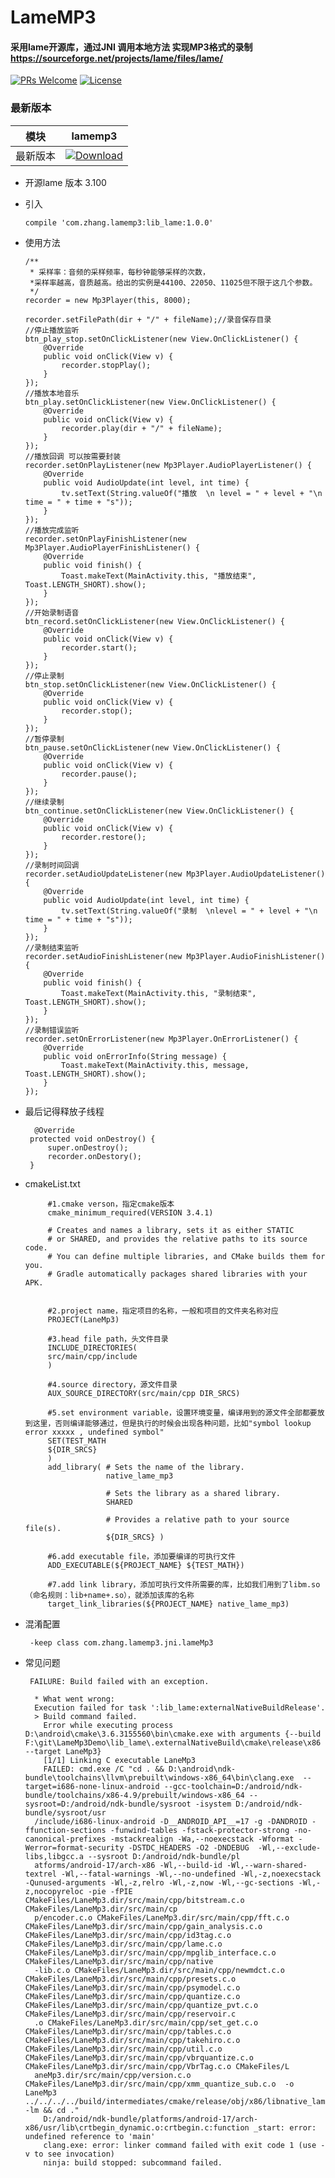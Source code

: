 # LameMP3
####  采用lame开源库，通过JNI 调用本地方法 实现MP3格式的录制 https://sourceforge.net/projects/lame/files/lame/
 
[![PRs Welcome](https://img.shields.io/badge/PRs-welcome-brightgreen.svg)](https://github.com/zhangYanGitHub/LameMP3/pulls)
[![License](https://img.shields.io/badge/License-Apache%202.0-orange.svg)](https://github.com/zhangYanGitHub/LameMP3/blob/master/LICENSE) 

### 最新版本

模块|lamemp3|
---|---|
最新版本|[![Download](https://api.bintray.com/packages/zhangyan000/maven/lamemp3/images/download.svg)](https://bintray.com/zhangyan000/maven/lamemp3/_latestVersion)|


  * 开源lame  版本 3.100
  
  * 引入
        
        compile 'com.zhang.lamemp3:lib_lame:1.0.0'
  
  * 使用方法
  
        /**
         * 采样率：音频的采样频率，每秒钟能够采样的次数，
         *采样率越高，音质越高。给出的实例是44100、22050、11025但不限于这几个参数。
         */
        recorder = new Mp3Player(this, 8000);

        recorder.setFilePath(dir + "/" + fileName);//录音保存目录
        //停止播放监听
        btn_play_stop.setOnClickListener(new View.OnClickListener() {
            @Override
            public void onClick(View v) {
                recorder.stopPlay();
            }
        });
        //播放本地音乐
        btn_play.setOnClickListener(new View.OnClickListener() {
            @Override
            public void onClick(View v) {
                recorder.play(dir + "/" + fileName);
            }
        });
        //播放回调 可以按需要封装
        recorder.setOnPlayListener(new Mp3Player.AudioPlayerListener() {
            @Override
            public void AudioUpdate(int level, int time) {
                tv.setText(String.valueOf("播放  \n level = " + level + "\n time = " + time + "s"));
            }
        });
        //播放完成监听
        recorder.setOnPlayFinishListener(new Mp3Player.AudioPlayerFinishListener() {
            @Override
            public void finish() {
                Toast.makeText(MainActivity.this, "播放结束", Toast.LENGTH_SHORT).show();
            }
        });
        //开始录制语音
        btn_record.setOnClickListener(new View.OnClickListener() {
            @Override
            public void onClick(View v) {
                recorder.start();
            }
        });
        //停止录制
        btn_stop.setOnClickListener(new View.OnClickListener() {
            @Override
            public void onClick(View v) {
                recorder.stop();
            }
        });
        //暂停录制
        btn_pause.setOnClickListener(new View.OnClickListener() {
            @Override
            public void onClick(View v) {
                recorder.pause();
            }
        });
        //继续录制
        btn_continue.setOnClickListener(new View.OnClickListener() {
            @Override
            public void onClick(View v) {
                recorder.restore();
            }
        });
        //录制时间回调
        recorder.setAudioUpdateListener(new Mp3Player.AudioUpdateListener() {
            @Override
            public void AudioUpdate(int level, int time) {
                tv.setText(String.valueOf("录制  \nlevel = " + level + "\n time = " + time + "s"));
            }
        });
        //录制结束监听
        recorder.setAudioFinishListener(new Mp3Player.AudioFinishListener() {
            @Override
            public void finish() {
                Toast.makeText(MainActivity.this, "录制结束", Toast.LENGTH_SHORT).show();
            }
        });
        //录制错误监听
        recorder.setOnErrorListener(new Mp3Player.OnErrorListener() {
            @Override
            public void onErrorInfo(String message) {
                Toast.makeText(MainActivity.this, message, Toast.LENGTH_SHORT).show();
            }
        });
* 最后记得释放子线程

        @Override
       protected void onDestroy() {
           super.onDestroy();
           recorder.onDestory();
       }
*  cmakeList.txt

            #1.cmake verson，指定cmake版本
            cmake_minimum_required(VERSION 3.4.1)

            # Creates and names a library, sets it as either STATIC
            # or SHARED, and provides the relative paths to its source code.
            # You can define multiple libraries, and CMake builds them for you.
            # Gradle automatically packages shared libraries with your APK.


            #2.project name，指定项目的名称，一般和项目的文件夹名称对应
            PROJECT(LaneMp3)

            #3.head file path，头文件目录
            INCLUDE_DIRECTORIES(
            src/main/cpp/include
            )

            #4.source directory，源文件目录
            AUX_SOURCE_DIRECTORY(src/main/cpp DIR_SRCS)

            #5.set environment variable，设置环境变量，编译用到的源文件全部都要放到这里，否则编译能够通过，但是执行的时候会出现各种问题，比如"symbol lookup error xxxxx , undefined symbol"
            SET(TEST_MATH
            ${DIR_SRCS}
            )
            add_library( # Sets the name of the library.
                         native_lame_mp3

                         # Sets the library as a shared library.
                         SHARED

                         # Provides a relative path to your source file(s).
                         ${DIR_SRCS} )

            #6.add executable file，添加要编译的可执行文件
            ADD_EXECUTABLE(${PROJECT_NAME} ${TEST_MATH})

            #7.add link library，添加可执行文件所需要的库，比如我们用到了libm.so（命名规则：lib+name+.so），就添加该库的名称
            target_link_libraries(${PROJECT_NAME} native_lame_mp3)
* 混淆配置

       -keep class com.zhang.lamemp3.jni.lameMp3

 * 常见问题

        FAILURE: Build failed with an exception.

         * What went wrong:
         Execution failed for task ':lib_lame:externalNativeBuildRelease'.
         > Build command failed.
           Error while executing process D:\android\cmake\3.6.3155560\bin\cmake.exe with arguments {--build F:\git\LameMp3Demo\lib_lame\.externalNativeBuild\cmake\release\x86 --target LaneMp3}
           [1/1] Linking C executable LaneMp3
           FAILED: cmd.exe /C "cd . && D:\android\ndk-bundle\toolchains\llvm\prebuilt\windows-x86_64\bin\clang.exe  --target=i686-none-linux-android --gcc-toolchain=D:/android/ndk-bundle/toolchains/x86-4.9/prebuilt/windows-x86_64 --sysroot=D:/android/ndk-bundle/sysroot -isystem D:/android/ndk-bundle/sysroot/usr
         /include/i686-linux-android -D__ANDROID_API__=17 -g -DANDROID -ffunction-sections -funwind-tables -fstack-protector-strong -no-canonical-prefixes -mstackrealign -Wa,--noexecstack -Wformat -Werror=format-security -DSTDC_HEADERS -O2 -DNDEBUG  -Wl,--exclude-libs,libgcc.a --sysroot D:/android/ndk-bundle/pl
         atforms/android-17/arch-x86 -Wl,--build-id -Wl,--warn-shared-textrel -Wl,--fatal-warnings -Wl,--no-undefined -Wl,-z,noexecstack -Qunused-arguments -Wl,-z,relro -Wl,-z,now -Wl,--gc-sections -Wl,-z,nocopyreloc -pie -fPIE CMakeFiles/LaneMp3.dir/src/main/cpp/bitstream.c.o CMakeFiles/LaneMp3.dir/src/main/cp
         p/encoder.c.o CMakeFiles/LaneMp3.dir/src/main/cpp/fft.c.o CMakeFiles/LaneMp3.dir/src/main/cpp/gain_analysis.c.o CMakeFiles/LaneMp3.dir/src/main/cpp/id3tag.c.o CMakeFiles/LaneMp3.dir/src/main/cpp/lame.c.o CMakeFiles/LaneMp3.dir/src/main/cpp/mpglib_interface.c.o CMakeFiles/LaneMp3.dir/src/main/cpp/native
         -lib.c.o CMakeFiles/LaneMp3.dir/src/main/cpp/newmdct.c.o CMakeFiles/LaneMp3.dir/src/main/cpp/presets.c.o CMakeFiles/LaneMp3.dir/src/main/cpp/psymodel.c.o CMakeFiles/LaneMp3.dir/src/main/cpp/quantize.c.o CMakeFiles/LaneMp3.dir/src/main/cpp/quantize_pvt.c.o CMakeFiles/LaneMp3.dir/src/main/cpp/reservoir.c
         .o CMakeFiles/LaneMp3.dir/src/main/cpp/set_get.c.o CMakeFiles/LaneMp3.dir/src/main/cpp/tables.c.o CMakeFiles/LaneMp3.dir/src/main/cpp/takehiro.c.o CMakeFiles/LaneMp3.dir/src/main/cpp/util.c.o CMakeFiles/LaneMp3.dir/src/main/cpp/vbrquantize.c.o CMakeFiles/LaneMp3.dir/src/main/cpp/VbrTag.c.o CMakeFiles/L
         aneMp3.dir/src/main/cpp/version.c.o CMakeFiles/LaneMp3.dir/src/main/cpp/xmm_quantize_sub.c.o  -o LaneMp3  ../../../../build/intermediates/cmake/release/obj/x86/libnative_lame_mp3.so -lm && cd ."
           D:/android/ndk-bundle/platforms/android-17/arch-x86/usr/lib\crtbegin_dynamic.o:crtbegin.c:function _start: error: undefined reference to 'main'
           clang.exe: error: linker command failed with exit code 1 (use -v to see invocation)
           ninja: build stopped: subcommand failed.
